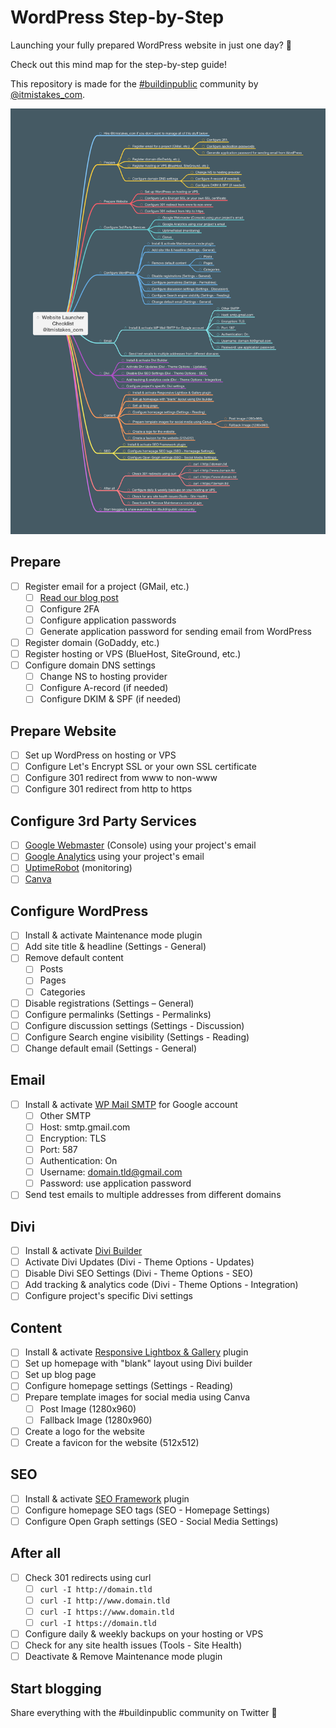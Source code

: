 # WordPress Step-by-Step

Launching your fully prepared WordPress website in just one day? 🤔

Check out this mind map for the step-by-step guide!

This repository is made for the [#buildinpublic](https://twitter.com/hashtag/buildinpublic) community by [@itmistakes_com](https://twitter.com/itmistakes_com).

![MindMap](./wordpress-step-by-step.png)

## Prepare

- [ ] Register email for a project (GMail, etc.)
  - [ ] [Read our blog post](https://futuage.com/posts/how-to-activate-application-passwords-for-your-google-account/)
  - [ ] Configure 2FA
  - [ ] Configure application passwords
  - [ ] Generate application password for sending email from WordPress
- [ ] Register domain (GoDaddy, etc.)
- [ ] Register hosting or VPS (BlueHost, SiteGround, etc.)
- [ ] Configure domain DNS settings
  - [ ] Change NS to hosting provider
  - [ ] Configure A-record (if needed)
  - [ ] Configure DKIM & SPF (if needed)

## Prepare Website

- [ ] Set up WordPress on hosting or VPS
- [ ] Configure Let's Encrypt SSL or your own SSL certificate
- [ ] Configure 301 redirect from www to non-www
- [ ] Configure 301 redirect from http to https

## Configure 3rd Party Services

- [ ] [Google Webmaster](https://developers.google.com/) (Console) using your project's email
- [ ] [Google Analytics](https://marketingplatform.google.com/about/analytics/) using your project's email
- [ ] [UptimeRobot](https://uptimerobot.com/) (monitoring)
- [ ] [Canva](https://canva.com/)

## Configure WordPress

- [ ] Install & activate Maintenance mode plugin
- [ ] Add site title & headline (Settings - General)
- [ ] Remove default content
  - [ ] Posts
  - [ ] Pages
  - [ ] Categories
- [ ] Disable registrations (Settings – General)
- [ ] Configure permalinks (Settings - Permalinks)
- [ ] Configure discussion settings (Settings - Discussion)
- [ ] Configure Search engine visibility (Settings - Reading)
- [ ] Change default email (Settings - General)

## Email

- [ ] Install & activate [WP Mail SMTP](https://wordpress.org/plugins/wp-mail-smtp/) for Google account
  - [ ] Other SMTP
  - [ ] Host: smtp.gmail.com
  - [ ] Encryption: TLS
  - [ ] Port: 587
  - [ ] Authentication: On
  - [ ] Username: domain.tld@gmail.com
  - [ ] Password: use application password
- [ ] Send test emails to multiple addresses from different domains

## Divi

- [ ] Install & activate [Divi Builder](https://www.elegantthemes.com/gallery/divi/)
- [ ] Activate Divi Updates (Divi - Theme Options - Updates)
- [ ] Disable Divi SEO Settings (Divi - Theme Options - SEO)
- [ ] Add tracking & analytics code (Divi - Theme Options - Integration)
- [ ] Configure project's specific Divi settings

## Content

- [ ] Install & activate [Responsive Lightbox & Gallery](https://wordpress.org/plugins/responsive-lightbox/) plugin
- [ ] Set up homepage with "blank" layout using Divi builder
- [ ] Set up blog page
- [ ] Configure homepage settings (Settings - Reading)
- [ ] Prepare template images for social media using Canva
  - [ ] Post Image (1280x960)
  - [ ] Fallback Image (1280x960)
- [ ] Create a logo for the website
- [ ] Create a favicon for the website (512x512)

## SEO

- [ ] Install & activate [SEO Framework](https://wordpress.org/plugins/autodescription/) plugin
- [ ] Configure homepage SEO tags (SEO - Homepage Settings)
- [ ] Configure Open Graph settings (SEO - Social Media Settings)

## After all

- [ ] Check 301 redirects using curl
  - [ ] `curl -I http://domain.tld`
  - [ ] `curl -I http://www.domain.tld`
  - [ ] `curl -I https://www.domain.tld`
  - [ ] `curl -I https://domain.tld`
- [ ] Configure daily & weekly backups on your hosting or VPS
- [ ] Check for any site health issues (Tools - Site Health)
- [ ] Deactivate & Remove Maintenance mode plugin

## Start blogging

Share everything with the #buildinpublic community on Twitter 👏
